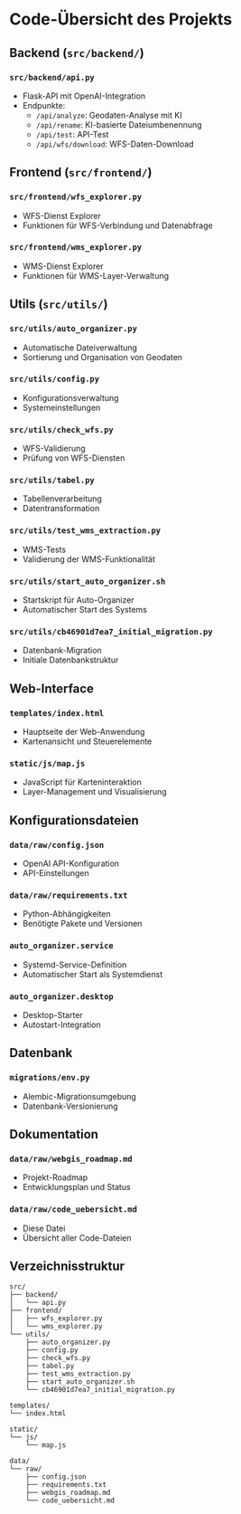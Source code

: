# Code-Übersicht des Projekts

## Backend (`src/backend/`)

### `src/backend/api.py`
- Flask-API mit OpenAI-Integration
- Endpunkte:
  - `/api/analyze`: Geodaten-Analyse mit KI
  - `/api/rename`: KI-basierte Dateiumbenennung
  - `/api/test`: API-Test
  - `/api/wfs/download`: WFS-Daten-Download

## Frontend (`src/frontend/`)

### `src/frontend/wfs_explorer.py`
- WFS-Dienst Explorer
- Funktionen für WFS-Verbindung und Datenabfrage

### `src/frontend/wms_explorer.py`
- WMS-Dienst Explorer
- Funktionen für WMS-Layer-Verwaltung

## Utils (`src/utils/`)

### `src/utils/auto_organizer.py`
- Automatische Dateiverwaltung
- Sortierung und Organisation von Geodaten

### `src/utils/config.py`
- Konfigurationsverwaltung
- Systemeinstellungen

### `src/utils/check_wfs.py`
- WFS-Validierung
- Prüfung von WFS-Diensten

### `src/utils/tabel.py`
- Tabellenverarbeitung
- Datentransformation

### `src/utils/test_wms_extraction.py`
- WMS-Tests
- Validierung der WMS-Funktionalität

### `src/utils/start_auto_organizer.sh`
- Startskript für Auto-Organizer
- Automatischer Start des Systems

### `src/utils/cb46901d7ea7_initial_migration.py`
- Datenbank-Migration
- Initiale Datenbankstruktur

## Web-Interface

### `templates/index.html`
- Hauptseite der Web-Anwendung
- Kartenansicht und Steuerelemente

### `static/js/map.js`
- JavaScript für Karteninteraktion
- Layer-Management und Visualisierung

## Konfigurationsdateien

### `data/raw/config.json`
- OpenAI API-Konfiguration
- API-Einstellungen

### `data/raw/requirements.txt`
- Python-Abhängigkeiten
- Benötigte Pakete und Versionen

### `auto_organizer.service`
- Systemd-Service-Definition
- Automatischer Start als Systemdienst

### `auto_organizer.desktop`
- Desktop-Starter
- Autostart-Integration

## Datenbank

### `migrations/env.py`
- Alembic-Migrationsumgebung
- Datenbank-Versionierung

## Dokumentation

### `data/raw/webgis_roadmap.md`
- Projekt-Roadmap
- Entwicklungsplan und Status

### `data/raw/code_uebersicht.md`
- Diese Datei
- Übersicht aller Code-Dateien

## Verzeichnisstruktur

```
src/
├── backend/
│   └── api.py
├── frontend/
│   ├── wfs_explorer.py
│   └── wms_explorer.py
└── utils/
    ├── auto_organizer.py
    ├── config.py
    ├── check_wfs.py
    ├── tabel.py
    ├── test_wms_extraction.py
    ├── start_auto_organizer.sh
    └── cb46901d7ea7_initial_migration.py

templates/
└── index.html

static/
└── js/
    └── map.js

data/
└── raw/
    ├── config.json
    ├── requirements.txt
    ├── webgis_roadmap.md
    └── code_uebersicht.md
``` 